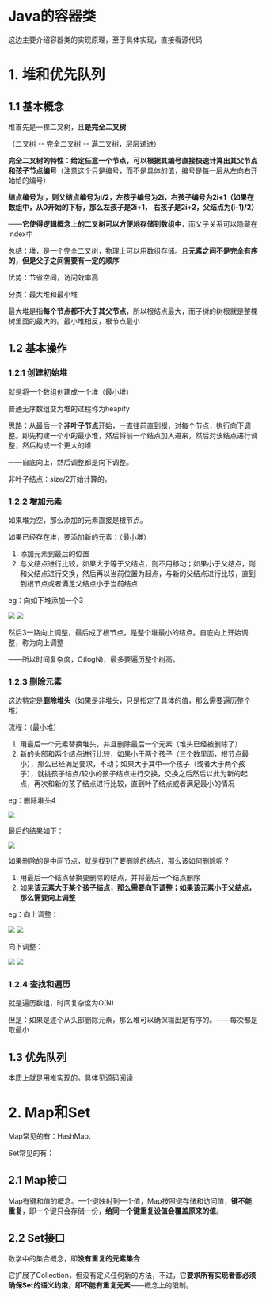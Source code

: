 # Java的容器类

这边主要介绍容器类的实现原理，至于具体实现，直接看源代码

# 1. 堆和优先队列

## 1.1 基本概念

堆首先是一棵二叉树，且**是完全二叉树**

（二叉树 -- 完全二叉树 -- 满二叉树，层层递进）

**完全二叉树的特性：给定任意一个节点，可以根据其编号直接快速计算出其父节点和孩子节点编号**（注意这个只是编号，而不是具体的值，编号是每一层从左向右开始给的编号）

**结点编号为i，则父结点编号为i/2，左孩子编号为2i，右孩子编号为2i+1（如果在数组中，从0开始的下标，那么左孩子是2i+1， 右孩子是2i+2，父结点为(i-1)/2）**

——**它使得逻辑概念上的二叉树可以方便地存储到数组中**，而父子关系可以隐藏在index中

总结：堆，是一个完全二叉树，物理上可以用数组存储。且**元素之间不是完全有序的，但是父子之间需要有一定的顺序**

优势：节省空间，访问效率高

分类：最大堆和最小堆

最大堆是指**每个节点都不大于其父节点**，所以根结点最大，而子树的树根就是整棵树里面的最大的。最小堆相反，根节点最小

## 1.2 基本操作

### 1.2.1 创建初始堆

就是将一个数组创建成一个堆（最小堆）

普通无序数组变为堆的过程称为heapify

思路：从最后一个**非叶子节点**开始，一直往前直到根，对每个节点，执行向下调整。即先构建一个小的最小堆，然后将前一个结点加入进来，然后对该结点进行调整，然后构成一个更大的堆

——自底向上，然后调整都是向下调整。

非叶子结点：size/2开始计算的。

### 1.2.2 增加元素

如果堆为空，那么添加的元素直接是根节点。

如果已经存在堆，要添加新的元素：（最小堆）

1. 添加元素到最后的位置
2. 与父结点进行比较，如果大于等于父结点，则不用移动；如果小于父结点，则和父结点进行交换，然后再以当前位置为起点，与新的父结点进行比较，直到到根节点或者满足父结点小于当前结点

eg：向如下堆添加一个3

<img src="../pic/priorityQueue_1.jpg" style="zoom:80%;" >

<img src="../pic/priorityQueue_2.jpg" style="zoom:80%;" >

然后3一路向上调整，最后成了根节点，是整个堆最小的结点。自底向上开始调整，称为向上调整

——所以时间复杂度，O(logN)，最多要遍历整个树高。

### 1.2.3 删除元素

这边特定是**删除堆头**（如果是非堆头，只是指定了具体的值，那么需要遍历整个堆）

流程：（最小堆）

1. 用最后一个元素替换堆头，并且删除最后一个元素（堆头已经被删除了）
2. 新的头部和两个结点进行比较，如果小于两个孩子（三个数里面，根节点最小），那么已经满足要求，不动；如果大于其中一个孩子（或者大于两个孩子），就挑孩子结点/较小的孩子结点进行交换，交换之后然后以此为新的起点，再次和新的孩子结点进行比较，直到叶子结点或者满足最小的情况

eg：删除堆头4

<img src="../pic/priorityQueue_3.jpg" style="zoom:80%;" >

最后的结果如下：

<img src="../pic/priorityQueue_4.jpg" style="zoom:80%;" >

如果删除的是中间节点，就是找到了要删除的结点，那么该如何删除呢？

1. 用最后一个结点替换要删除的结点，并将最后一个结点删除
2. 如果**该元素大于某个孩子结点，那么需要向下调整；如果该元素小于父结点，那么需要向上调整**

eg：向上调整：

<img src="../pic/priorityQueue_5.jpg" style="zoom:80%;" >

<img src="../pic/priorityQueue_6.jpg" style="zoom:80%;" >

向下调整：

<img src="../pic/priorityQueue_7.jpg" style="zoom:80%;" >

<img src="../pic/priorityQueue_8.jpg" style="zoom:80%;" >

### 1.2.4 查找和遍历

就是遍历数组，时间复杂度为O(N)

但是：如果是逐个从头部删除元素，那么堆可以确保输出是有序的。——每次都是取最小

## 1.3 优先队列

本质上就是用堆实现的。具体见源码阅读

# 2. Map和Set

Map常见的有：HashMap、

Set常见的有：

## 2.1 Map接口

Map有键和值的概念。一个键映射到一个值，Map按照键存储和访问值，**键不能重复**，即一个键只会存储一份，**给同一个键重复设值会覆盖原来的值**。

## 2.2 Set接口

数学中的集合概念，即**没有重复的元素集合**

它扩展了Collection，但没有定义任何新的方法，不过，它**要求所有实现者都必须确保Set的语义约束，即不能有重复元素**——概念上的限制。